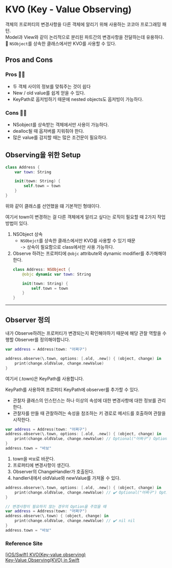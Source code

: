 # KVO (Key - Value Observing)
객체의 프로퍼티의 변경사항을 다른 객체에 알리기 위해 사용하는 코코아 프로그래밍 패턴.   
Model과 View와 같이 논리적으로 분리된 파트간의 변경사항을 전달하는데 유용하다.  
📍 `NSObject`를 상속한 클래스에서만 KVO를 사용할 수 있다.

## Pros and Cons
### Pros 👍🏻
- 두 객체 사이의 정보를 맞춰주는 것이 쉽다
- New / old value를 쉽게 얻을 수 있다.
- KeyPath로 옵저빙하기 때문에 nested objects도 옵저빙이 가능하다.
### Cons 👎🏻
- NSobject를 상속받는 객체에서만 사용이 가능하다.
- dealloc될 때 옵저버를 지워줘야 한다.
- 많은 value를 감지할 때는 많은 조건문이 필요하다.

## Observing을 위한 Setup
```Swift
class Address {
    var town: String

    init(town: String) {
        self.town = town
    }
}
```
위와 같이 클래스를 선언했을 떄 기본적인 형태이다.   

여기서 town이 변경하는 걸 다른 객체에게 알리고 싶다는 로직이 필요할 때 2가지 작업 방법이 있다.
1. NSObject 상속
   - `NSObejct`를 상속한 클래스에서만 KVO를 사용할 수 있기 때문   
   -> 상속이 필요함으로 class에서만 사용 가능하다.
2. Observe 하려는 프로퍼티에 `@objc` attribute와 dynamic modifier를 추가해해야한다.
    ```Swift
    class Address: NSObject {
        @objc dynamic var town: String

        init(town: String) {
            self.town = town
        }
    }
    ```

---

## Observer 정의
내가 Observe하려는 프로퍼티가 변경되는지 확인해야하기 때문에 해당 관찰 역할을 수행할 Observer를 정의해야합니다.   
```Swift
var address = Address(town: "어쩌구")

address.observe(\.town, options: [.old, .new]) { (object, change) in
    print(change.oldValue, change.newValue)
}
```
여기서 (\.town)은 KeyPath를 사용합니다.

KeyPath를 사용하여 프로퍼티 KeyPath에 observer를 추가할 수 있다.
- 관찰자 클래스의 인스턴스는 하나 이상의 속성에 대한 변경사항에 대한 정보를 관리한다.
- 관찰자를 만들 때 관찰하려는 속성을 참조하는 키 경로로 메서드를 호출하여 관찰을 시작한다.

```Swift
var address = Address(town: "어쩌구")
address.observe(\.town, options: [.old, .new]) { (object, change) in
    print(change.oldValue, change.newValue) // Optional("어쩌구") Optional("바보")
}
address.town = "바보"
```
1. town을 `바보`로 바꾼다.
2. 프로퍼티에 변경사항이 생긴다.
3. Observer의 ChangeHandler가 호출된다.
4. handler내에서 oldValue와 newValue를 가져올 수 있다.

```Swift
address.observe(\.town, options: [.old, .new]) { (object, change) in
    print(change.oldValue, change.newValue) // ✔️ Optional("어쩌구") Optional("바보")
}

// 변경사항이 필요하지 않는 경우의 Option을 주었을 때
var address = Address(town: "어쩌구")
address.observe(\.town) { (object, change) in
    print(change.oldValue, change.newValue) // ✔️ nil nil
}
address.town = "바보"
```

### Reference Site
[[iOS/Swift] KVO(Key-value observing)](https://leeari95.tistory.com/50)   
[Key-Value Observing(KVO) in Swift](https://zeddios.tistory.com/1220)   